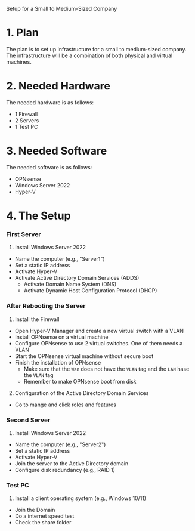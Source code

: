 Setup for a Small to Medium-Sized Company

# 1. Plan

The plan is to set up infrastructure for a small to medium-sized company.
The infrastructure will be a combination of both physical and virtual machines.

# 2. Needed Hardware

The needed hardware is as follows:

* 1 Firewall
* 2 Servers
* 1 Test PC

# 3. Needed Software

The needed software is as follows:

* OPNsense
* Windows Server 2022
* Hyper-V

# 4. The Setup

### First Server

1. Install Windows Server 2022
 * Name the computer (e.g., "Server1")
 * Set a static IP address
 * Activate Hyper-V
 * Activate Active Directory Domain Services (ADDS)
    * Activate Domain Name System (DNS)
    * Activate Dynamic Host Configuration Protocol (DHCP)

### After Rebooting the Server

1. Install the Firewall
 * Open Hyper-V Manager and create a new virtual switch with a VLAN
 * Install OPNsense on a virtual machine
 * Configure OPNsense to use 2 virtual switches. One of them needs a VLAN
 * Start the OPNsense virtual machine without secure boot
 * Finish the installation of OPNsense
    * Make sure that the `Wan` does not have the `VLAN` tag and the `LAN`  hase the `VLAN` tag
	* Remember to make OPNsense boot from disk 
  
2. Configuration of the Active Directory Domain Services
 * Go to mange and click roles and features

### Second Server

1. Install Windows Server 2022
 * Name the computer (e.g., "Server2")
 * Set a static IP address
 * Activate Hyper-V
 * Join the server to the Active Directory domain
 * Configure disk redundancy (e.g., RAID 1)

### Test PC

1. Install a client operating system (e.g., Windows 10/11)
 * Join the Domain
 * Do a internet speed test
 * Check the share folder
